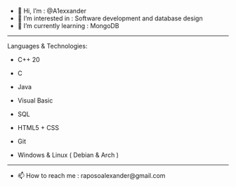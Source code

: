 - 👋 Hi, I’m : @A1exxander
- 👀 I’m interested in : Software development and database design
- 🌱 I’m currently learning : MongoDB
<hr>
Languages & Technologies:

- C++ 20

- C

- Java 

- Visual Basic

- SQL
 
- HTML5 + CSS

- Git

- Windows & Linux ( Debian & Arch )
<hr>
<ul>
 <li> 📫 How to reach me : raposoalexander@gmail.com </li>
<ul>
<!---
A1exxander/A1exxander is a ✨ special ✨ repository because its `README.md` (this file) appears on your GitHub profile.
You can click the Preview link to take a look at your changes.
--->
